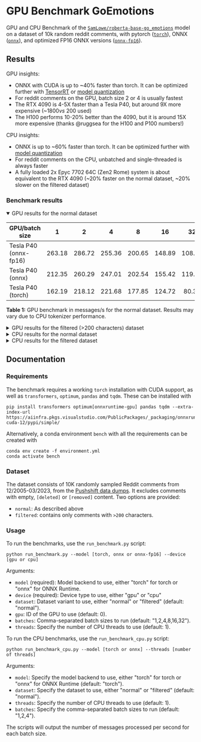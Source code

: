 # GPU Benchmark GoEmotions

GPU and CPU Benchmark of the [`SamLowe/roberta-base-go_emotions`](https://huggingface.co/SamLowe/roberta-base-go_emotions) model on a dataset of 10k random reddit comments, with pytorch ([`torch`](https://huggingface.co/SamLowe/roberta-base-go_emotions)), ONNX ([`onnx`](https://huggingface.co/SamLowe/roberta-base-go_emotions-onnx)), and optimized FP16 ONNX versions ([`onnx-fp16`](https://huggingface.co/joaopn/roberta-base-go_emotions-onnx-fp16)). 

## Results
GPU insights:
- ONNX with CUDA is up to ~40% faster than torch. It can be optimized further with [TensorRT](https://huggingface.co/docs/optimum/onnxruntime/usage_guides/gpu#tensorrtexecutionprovider) or [model quantization](https://huggingface.co/docs/optimum/main/en/onnxruntime/usage_guides/quantization)
- For reddit comments on the GPU, batch size 2 or 4 is usually fastest
- The RTX 4090 is 4-5X faster than a Tesla P40, but around 9X more expensive (~$1800 vs ~$200 used)
- The H100 performs 10-20% better than the 4090, but it is around 15X more expensive (thanks @ruggsea for the H100 and P100 numbers!)

CPU insights:
- ONNX is up to ~60% faster than torch.  It can be optimized further with [model quantization](https://huggingface.co/docs/optimum/main/en/onnxruntime/usage_guides/)
- For reddit comments on the CPU, unbatched and single-threaded is always faster
- A fully loaded 2x Epyc 7702 64C (Zen2 Rome) system is about equivalent to the RTX 4090 (~20% faster on the normal dataset, ~20% slower on the filtered dataset)


### Benchmark results

<details open>

<summary>GPU results for the normal dataset</summary>


| GPU/batch size        |    1   |    2   |    4   |    8   |   16   |   32   |
|-----------------------|:------:|:------:|:------:|:------:|:------:|:------:|
| Tesla P40 (onnx-fp16) | 263.18 | 286.72 | 255.36 | 200.65 | 148.89 | 108.92 |
| Tesla P40 (onnx)      | 212.35 | 260.29 | 247.01 | 202.54 | 155.42 | 119.59 |
| Tesla P40 (torch)     | 162.19 | 218.12 | 221.68 | 177.85 | 124.72 |  80.36 |

**Table 1:** GPU benchmark in messages/s for the normal dataset. Results may vary due to CPU tokenizer performance.
</details>

<details>
<summary>GPU results for the filtered (>200 characters) dataset</summary>

| GPU/batch size        |    1   |    2   |    4   |    8   |   16  |   32  |
|-----------------------|:------:|:------:|:------:|:------:|:-----:|:-----:|
| Tesla P40 (onnx-fp16) | 154.33 | 150.74 | 126.01 | 101.90 | 81.77 | 68.15 |
| Tesla P40 (onnx)      | 138.25 | 142.59 | 125.45 | 103.09 | 86.84 | 75.27 |
| Tesla P40 (torch)     | 117.11 | 128.19 | 113.87 |  88.03 | 64.88 | 47.76 |

**Table 2:** GPU benchmark in messages/s for the filtered dataset. Results may vary due to CPU tokenizer performance.
</details>

<details>
<summary>CPU results for the normal dataset</summary>

| CPU/batch size @threads    |   1 @1T  | 2 @1T | 4 @1T | 1 @4T | 2 @4T | 4 @4T | @max cores* |
|----------------------------|:--------:|:-----:|:-----:|:-----:|:-----:|:-----:|:-----------:|
|      |  |   |   |   |   |   |        |


**Table 3:** CPU benchmark in **messages/thread/s**. *(@max cores) = (performance @1T)x(number of cores). It underestimates performance by disregarding hyperthreading, but overestimates by assuming same frequency at single-threaded and full load. 
</details>

<details>
<summary>CPU results for the filtered dataset</summary>

| CPU/batch size @threads    |   1 @1T  | 2 @1T | 4 @1T | 1 @4T | 2 @4T | 4 @4T | @max cores* |
|----------------------------|:--------:|:-----:|:-----:|:-----:|:-----:|:-----:|:-----------:|
|      |  |   |   |   |   |   |        |


**Table 4:** CPU benchmark in **messages/thread/s**. *(@max cores) = (performance @1T)x(number of cores). It underestimates performance by disregarding hyperthreading, but overestimates by assuming same frequency at single-threaded and full load. 
</details>

## Documentation

### Requirements

The benchmark requires a working `torch` installation with CUDA support, as well as `transformers`, `optimum`, `pandas` and `tqdm`. These can be installed with

```
pip install transformers optimum[onnxruntime-gpu] pandas tqdm --extra-index-url https://aiinfra.pkgs.visualstudio.com/PublicPackages/_packaging/onnxruntime-cuda-12/pypi/simple/
```

Alternatively, a conda environment `bench` with all the requirements can be created with

```
conda env create -f environment.yml
conda activate bench
```
### Dataset

The dataset consists of 10K randomly sampled Reddit comments from 12/2005-03/2023, from the [Pushshift data dumps](https://academictorrents.com/details/9c263fc85366c1ef8f5bb9da0203f4c8c8db75f4). It excludes comments with empty, `[deleted]` or `[removed]` content. Two options are provided:
- `normal`: As described above
- `filtered`: contains only comments with `>200` characters. 


### Usage

To run the benchmarks, use the `run_benchmark.py` script:

```
python run_benchmark.py --model [torch, onnx or onnx-fp16] --device [gpu or cpu]
```

Arguments:
- `model` (required): Model backend to use, either "torch" for torch or "onnx" for ONNX Runtime.
- `device` (required): Device type to use, either "gpu" or "cpu"
- `dataset`: Dataset variant to use, either "normal" or "filtered" (default: "normal").
- `gpu`: ID of the GPU to use (default: 0).
- `batches`: Comma-separated batch sizes to run (default: "1,2,4,8,16,32").
- `threads`: Specify the number of CPU threads to use (default: 1).

To run the CPU benchmarks, use the `run_benchmark_cpu.py` script:

```
python run_benchmark_cpu.py --model [torch or onnx] --threads [number of threads]
```

Arguments:
- `model`: Specify the model backend to use, either "torch" for torch or "onnx" for ONNX Runtime (default: "torch").
- `dataset`: Specify the dataset to use, either "normal" or "filtered" (default: "normal").
- `threads`: Specify the number of CPU threads to use (default: 1).
- `batches`: Specify the comma-separated batch sizes to run (default: "1,2,4").

The scripts will output the number of messages processed per second for each batch size.